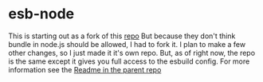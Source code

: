 # esb-node
This is starting out as a fork of this [repo](https://github.com/a7ul/esbuild-node-tsc)
But because they don't think bundle in node.js should be allowed, I had to fork it.
I plan to make a few other changes, so I just made it it's own repo.
But, as of right now, the repo is the same except it gives you full access to the esbuild config.
For more information see the [Readme in the parent repo](https://github.com/a7ul/esbuild-node-tsc)

